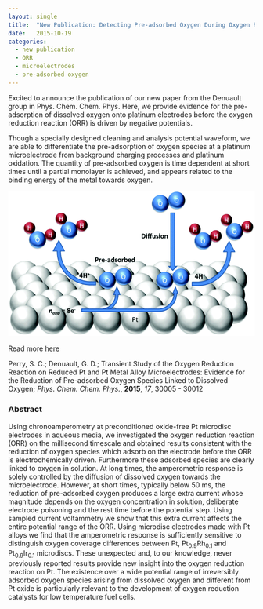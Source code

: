 ```yaml
---
layout: single
title:  "New Publication: Detecting Pre-adsorbed Oxygen During Oxygen Reduction"
date:   2015-10-19
categories: 
  - new publication
  - ORR
  - microelectrodes
  - pre-adsorbed oxygen
---
```


Excited to announce the publication of our new paper from the Denuault group in Phys. Chem. Chem. Phys. Here, we provide evidence for the pre-adsorption of dissolved oxygen onto platinum electrodes before the oxygen reduction reaction (ORR) is driven by negative potentials. 

Though a specially designed cleaning and analysis potential waveform, we are able to differentiate the pre-adsorption of oxygen species at a platinum microelectrode from background charging processes and platinum oxidation. The quantity of pre-adsorbed oxygen is time dependent at short times until a partial monolayer is achieved, and appears related to the binding energy of the metal towards oxygen.

![Perry et al, *PhysChemChemPhys*, **2015**, *17*, 30005](/images_posts/2015-10-19/ORR.png)

Read more [here](https://doi.org/10.1039/C5CP04667J)

Perry, S. C.; Denuault, G. D.; Transient Study of the Oxygen Reduction Reaction on Reduced Pt and Pt Metal Alloy Microelectrodes: Evidence for the Reduction of Pre-adsorbed Oxygen Species Linked to Dissolved Oxygen; *Phys. Chem. Chem. Phys.*, **2015**, *17*, 30005 - 30012

### Abstract

Using chronoamperometry at preconditioned oxide-free Pt microdisc electrodes in aqueous media, we investigated the oxygen reduction reaction (ORR) on the millisecond timescale and obtained results consistent with the reduction of oxygen species which adsorb on the electrode before the ORR is electrochemically driven. Furthermore these adsorbed species are clearly linked to oxygen in solution. At long times, the amperometric response is solely controlled by the diffusion of dissolved oxygen towards the microelectrode. However, at short times, typically below 50 ms, the reduction of pre-adsorbed oxygen produces a large extra current whose magnitude depends on the oxygen concentration in solution, deliberate electrode poisoning and the rest time before the potential step. Using sampled current voltammetry we show that this extra current affects the entire potential range of the ORR. Using microdisc electrodes made with Pt alloys we find that the amperometric response is sufficiently sensitive to distinguish oxygen coverage differences between Pt, Pt<sub>0.9</sub>Rh<sub>0.1</sub> and Pt<sub>0.9</sub>Ir<sub>0.1</sub> microdiscs. These unexpected and, to our knowledge, never previously reported results provide new insight into the oxygen reduction reaction on Pt. The existence over a wide potential range of irreversibly adsorbed oxygen species arising from dissolved oxygen and different from Pt oxide is particularly relevant to the development of oxygen reduction catalysts for low temperature fuel cells.